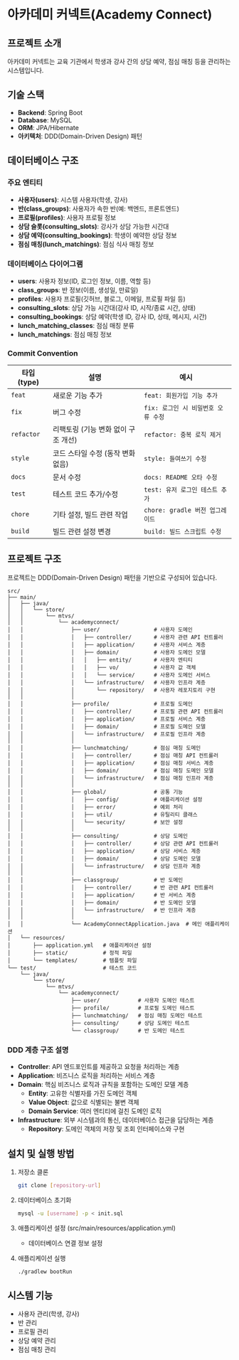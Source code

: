 # 아카데미 커넥트(Academy Connect)

## 프로젝트 소개
아카데미 커넥트는 교육 기관에서 학생과 강사 간의 상담 예약, 점심 매칭 등을 관리하는 시스템입니다.

## 기술 스택
- **Backend**: Spring Boot
- **Database**: MySQL
- **ORM**: JPA/Hibernate
- **아키텍처**: DDD(Domain-Driven Design) 패턴

## 데이터베이스 구조

### 주요 엔티티
- **사용자(users)**: 시스템 사용자(학생, 강사)
- **반(class_groups)**: 사용자가 속한 반(예: 백엔드, 프론트엔드)
- **프로필(profiles)**: 사용자 프로필 정보
- **상담 슬롯(consulting_slots)**: 강사가 상담 가능한 시간대
- **상담 예약(consulting_bookings)**: 학생이 예약한 상담 정보
- **점심 매칭(lunch_matchings)**: 점심 식사 매칭 정보

### 데이터베이스 다이어그램
- **users**: 사용자 정보(ID, 로그인 정보, 이름, 역할 등)
- **class_groups**: 반 정보(이름, 생성일, 만료일)
- **profiles**: 사용자 프로필(깃허브, 블로그, 이메일, 프로필 파일 등)
- **consulting_slots**: 상담 가능 시간대(강사 ID, 시작/종료 시간, 상태)
- **consulting_bookings**: 상담 예약(학생 ID, 강사 ID, 상태, 메시지, 시간)
- **lunch_matching_classes**: 점심 매칭 분류
- **lunch_matchings**: 점심 매칭 정보

### Commit Convention
| 타입 (type) | 설명 | 예시 |
| --- | --- | --- |
| `feat` | 새로운 기능 추가 | `feat: 회원가입 기능 추가` |
| `fix` | 버그 수정 | `fix: 로그인 시 비밀번호 오류 수정` |
| `refactor` | 리팩토링 (기능 변화 없이 구조 개선) | `refactor: 중복 로직 제거` |
| `style` | 코드 스타일 수정 (동작 변화 없음) | `style: 들여쓰기 수정` |
| `docs` | 문서 수정 | `docs: README 오타 수정` |
| `test` | 테스트 코드 추가/수정 | `test: 유저 로그인 테스트 추가` |
| `chore` | 기타 설정, 빌드 관련 작업 | `chore: gradle 버전 업그레이드` |
| `build` | 빌드 관련 설정 변경 | `build: 빌드 스크립트 수정` |

## 프로젝트 구조
프로젝트는 DDD(Domain-Driven Design) 패턴을 기반으로 구성되어 있습니다.

```
src/
├── main/
│   ├── java/
│   │   └── store/
│   │       └── mtvs/
│   │           └── academyconnect/
│   │               ├── user/                 # 사용자 도메인
│   │               │   ├── controller/       # 사용자 관련 API 컨트롤러
│   │               │   ├── application/      # 사용자 서비스 계층
│   │               │   ├── domain/           # 사용자 도메인 모델
│   │               │   │   ├── entity/       # 사용자 엔티티
│   │               │   │   ├── vo/           # 사용자 값 객체
│   │               │   │   └── service/      # 사용자 도메인 서비스
│   │               │   └── infrastructure/   # 사용자 인프라 계층
│   │               │       └── repository/   # 사용자 레포지토리 구현
│   │               │
│   │               ├── profile/              # 프로필 도메인
│   │               │   ├── controller/       # 프로필 관련 API 컨트롤러
│   │               │   ├── application/      # 프로필 서비스 계층
│   │               │   ├── domain/           # 프로필 도메인 모델
│   │               │   └── infrastructure/   # 프로필 인프라 계층
│   │               │
│   │               ├── lunchmatching/        # 점심 매칭 도메인
│   │               │   ├── controller/       # 점심 매칭 API 컨트롤러
│   │               │   ├── application/      # 점심 매칭 서비스 계층
│   │               │   ├── domain/           # 점심 매칭 도메인 모델
│   │               │   └── infrastructure/   # 점심 매칭 인프라 계층
│   │               │
│   │               ├── global/               # 공통 기능
│   │               │   ├── config/           # 애플리케이션 설정
│   │               │   ├── error/            # 예외 처리
│   │               │   ├── util/             # 유틸리티 클래스
│   │               │   └── security/         # 보안 설정
│   │               │
│   │               ├── consulting/           # 상담 도메인
│   │               │   ├── controller/       # 상담 관련 API 컨트롤러
│   │               │   ├── application/      # 상담 서비스 계층
│   │               │   ├── domain/           # 상담 도메인 모델
│   │               │   └── infrastructure/   # 상담 인프라 계층
│   │               │
│   │               ├── classgroup/           # 반 도메인
│   │               │   ├── controller/       # 반 관련 API 컨트롤러
│   │               │   ├── application/      # 반 서비스 계층
│   │               │   ├── domain/           # 반 도메인 모델
│   │               │   └── infrastructure/   # 반 인프라 계층
│   │               │
│   │               └── AcademyConnectApplication.java  # 메인 애플리케이션
│   └── resources/
│       ├── application.yml   # 애플리케이션 설정
│       ├── static/           # 정적 파일
│       └── templates/        # 템플릿 파일
└── test/                     # 테스트 코드
    └── java/
        └── store/
            └── mtvs/
                └── academyconnect/
                    ├── user/            # 사용자 도메인 테스트
                    ├── profile/         # 프로필 도메인 테스트
                    ├── lunchmatching/   # 점심 매칭 도메인 테스트
                    ├── consulting/      # 상담 도메인 테스트
                    └── classgroup/      # 반 도메인 테스트
```

### DDD 계층 구조 설명
- **Controller**: API 엔드포인트를 제공하고 요청을 처리하는 계층
- **Application**: 비즈니스 로직을 처리하는 서비스 계층
- **Domain**: 핵심 비즈니스 로직과 규칙을 포함하는 도메인 모델 계층
  - **Entity**: 고유한 식별자를 가진 도메인 객체
  - **Value Object**: 값으로 식별되는 불변 객체
  - **Domain Service**: 여러 엔티티에 걸친 도메인 로직
- **Infrastructure**: 외부 시스템과의 통신, 데이터베이스 접근을 담당하는 계층
  - **Repository**: 도메인 객체의 저장 및 조회 인터페이스와 구현

## 설치 및 실행 방법
1. 저장소 클론
   ```bash
   git clone [repository-url]
   ```

2. 데이터베이스 초기화
   ```bash
   mysql -u [username] -p < init.sql
   ```

3. 애플리케이션 설정 (src/main/resources/application.yml)
   - 데이터베이스 연결 정보 설정

4. 애플리케이션 실행
   ```bash
   ./gradlew bootRun
   ```

## 시스템 기능
- 사용자 관리(학생, 강사)
- 반 관리
- 프로필 관리
- 상담 예약 관리
- 점심 매칭 관리 